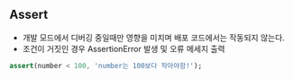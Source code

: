 ## Assert
- 개발 모드에서 디버깅 중일때만 영향을 미치며 배포 코드에서는 작동되지 않는다. 
- 조건이 거짓인 경우 AssertionError 발생 및 오류 메세지 출력
```dart
assert(number < 100, 'number는 100보다 작아야함!');
```